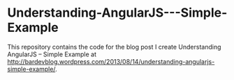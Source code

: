 Understanding-AngularJS---Simple-Example
========================================

This repository contains the code for the blog post I create Understanding AngularJS – Simple Example at http://bardevblog.wordpress.com/2013/08/14/understanding-angularjs-simple-example/.


